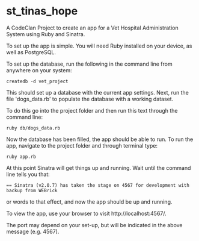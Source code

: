 # st_tinas_hope
A CodeClan Project to create an app for a Vet Hospital Administration System using Ruby and Sinatra.

To set up the app is simple. You will need Ruby installed on your device, as well as PostgreSQL.

To set up the database, run the following in the command line from anywhere on your system: 

```
createdb -d vet_project
```

This should set up a database with the current app settings. Next, run the file 'dogs_data.rb' to populate the database with a working dataset.

To do this go into the project folder and then run this text through the command line:

```
ruby db/dogs_data.rb
```

Now the database has been filled, the app should be able to run. To run the app, navigate to the project folder and through terminal type: 

```
ruby app.rb
```
At this point Sinatra will get things up and running. Wait until the command line tells you that:

``` == Sinatra (v2.0.7) has taken the stage on 4567 for development with backup from WEBrick ```

or words to that effect, and now the app should be up and running.

To view the app, use your browser to visit http://localhost:4567/.

The port may depend on your set-up, but will be indicated in the above message (e.g. 4567).
